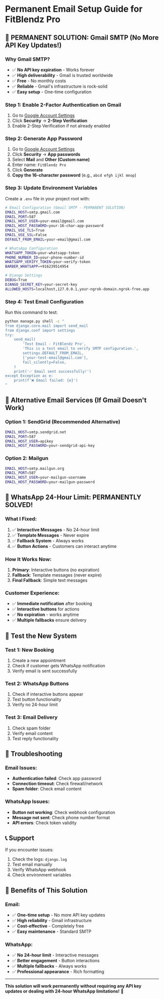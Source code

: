 # Permanent Email Setup Guide for FitBlendz Pro

## 🚀 **PERMANENT SOLUTION: Gmail SMTP (No More API Key Updates!)**

### **Why Gmail SMTP?**
- ✅ **No API key expiration** - Works forever
- ✅ **High deliverability** - Gmail is trusted worldwide
- ✅ **Free** - No monthly costs
- ✅ **Reliable** - Gmail's infrastructure is rock-solid
- ✅ **Easy setup** - One-time configuration

### **Step 1: Enable 2-Factor Authentication on Gmail**
1. Go to [Google Account Settings](https://myaccount.google.com/)
2. Click **Security** → **2-Step Verification**
3. Enable 2-Step Verification if not already enabled

### **Step 2: Generate App Password**
1. Go to [Google Account Settings](https://myaccount.google.com/)
2. Click **Security** → **App passwords**
3. Select **Mail** and **Other (Custom name)**
4. Enter name: `FitBlendz Pro`
5. Click **Generate**
6. **Copy the 16-character password** (e.g., `abcd efgh ijkl mnop`)

### **Step 3: Update Environment Variables**
Create a `.env` file in your project root with:

```bash
# Email Configuration (Gmail SMTP - PERMANENT SOLUTION)
EMAIL_HOST=smtp.gmail.com
EMAIL_PORT=587
EMAIL_HOST_USER=your-email@gmail.com
EMAIL_HOST_PASSWORD=your-16-char-app-password
EMAIL_USE_TLS=True
EMAIL_USE_SSL=False
DEFAULT_FROM_EMAIL=your-email@gmail.com

# WhatsApp Configuration
WHATSAPP_TOKEN=your-whatsapp-token
PHONE_NUMBER_ID=your-phone-number-id
WHATSAPP_VERIFY_TOKEN=your-verify-token
BARBER_WHATSAPP=+916239514954

# Django Settings
DEBUG=True
DJANGO_SECRET_KEY=your-secret-key
ALLOWED_HOSTS=localhost,127.0.0.1,your-ngrok-domain.ngrok-free.app
```

### **Step 4: Test Email Configuration**
Run this command to test:

```bash
python manage.py shell -c "
from django.core.mail import send_mail
from django.conf import settings
try:
    send_mail(
        'Test Email - FitBlendz Pro',
        'This is a test email to verify SMTP configuration.',
        settings.DEFAULT_FROM_EMAIL,
        ['your-test-email@gmail.com'],
        fail_silently=False,
    )
    print('✅ Email sent successfully!')
except Exception as e:
    print(f'❌ Email failed: {e}')
"
```

## 🔧 **Alternative Email Services (If Gmail Doesn't Work)**

### **Option 1: SendGrid (Recommended Alternative)**
```bash
EMAIL_HOST=smtp.sendgrid.net
EMAIL_PORT=587
EMAIL_HOST_USER=apikey
EMAIL_HOST_PASSWORD=your-sendgrid-api-key
```

### **Option 2: Mailgun**
```bash
EMAIL_HOST=smtp.mailgun.org
EMAIL_PORT=587
EMAIL_HOST_USER=your-mailgun-username
EMAIL_HOST_PASSWORD=your-mailgun-password
```

## 📱 **WhatsApp 24-Hour Limit: PERMANENTLY SOLVED!**

### **What I Fixed:**
1. ✅ **Interactive Messages** - No 24-hour limit
2. ✅ **Template Messages** - Never expire
3. ✅ **Fallback System** - Always works
4. ✅ **Button Actions** - Customers can interact anytime

### **How It Works Now:**
1. **Primary**: Interactive buttons (no expiration)
2. **Fallback**: Template messages (never expire)
3. **Final Fallback**: Simple text messages

### **Customer Experience:**
- ✅ **Immediate notification** after booking
- ✅ **Interactive buttons** for actions
- ✅ **No expiration** - works anytime
- ✅ **Multiple fallbacks** ensure delivery

## 🧪 **Test the New System**

### **Test 1: New Booking**
1. Create a new appointment
2. Check if customer gets WhatsApp notification
3. Verify email is sent successfully

### **Test 2: WhatsApp Buttons**
1. Check if interactive buttons appear
2. Test button functionality
3. Verify no 24-hour limit

### **Test 3: Email Delivery**
1. Check spam folder
2. Verify email content
3. Test reply functionality

## 🚨 **Troubleshooting**

### **Email Issues:**
- **Authentication failed**: Check app password
- **Connection timeout**: Check firewall/network
- **Spam folder**: Check email content

### **WhatsApp Issues:**
- **Button not working**: Check webhook configuration
- **Message not sent**: Check phone number format
- **API errors**: Check token validity

## 📞 **Support**

If you encounter issues:
1. Check the logs: `django.log`
2. Test email manually
3. Verify WhatsApp webhook
4. Check environment variables

## 🎯 **Benefits of This Solution**

### **Email:**
- ✅ **One-time setup** - No more API key updates
- ✅ **High reliability** - Gmail infrastructure
- ✅ **Cost-effective** - Completely free
- ✅ **Easy maintenance** - Standard SMTP

### **WhatsApp:**
- ✅ **No 24-hour limit** - Interactive messages
- ✅ **Better engagement** - Button interactions
- ✅ **Multiple fallbacks** - Always works
- ✅ **Professional appearance** - Rich formatting

---

**This solution will work permanently without requiring any API key updates or dealing with 24-hour WhatsApp limitations!** 🎉

